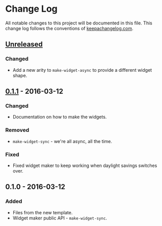 # Change Log
All notable changes to this project will be documented in this file. This change log follows the conventions of [keepachangelog.com](http://keepachangelog.com/).

## [Unreleased]
### Changed
- Add a new arity to `make-widget-async` to provide a different widget shape.

## [0.1.1] - 2016-03-12
### Changed
- Documentation on how to make the widgets.

### Removed
- `make-widget-sync` - we're all async, all the time.

### Fixed
- Fixed widget maker to keep working when daylight savings switches over.

## 0.1.0 - 2016-03-12
### Added
- Files from the new template.
- Widget maker public API - `make-widget-sync`.

[Unreleased]: https://github.com/your-name/helloworldproj/compare/0.1.1...HEAD
[0.1.1]: https://github.com/your-name/helloworldproj/compare/0.1.0...0.1.1
